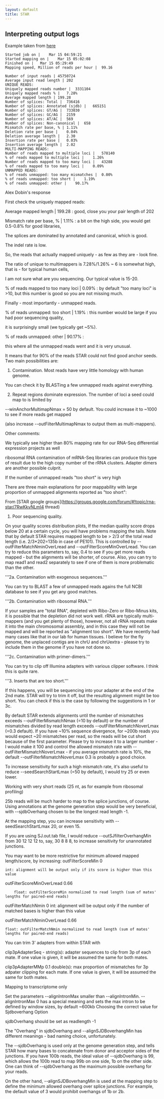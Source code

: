 ```yaml
---
layout: default
title: STAR
---
```


## Interpreting output logs 

Example taken from [here](http://seqanswers.com/forums/showthread.php?t=29769)

	Started job on |	Mar 15 04:59:21
	Started mapping on |	Mar 15 05:02:08
	Finished on |	Mar 15 05:29:49
	Mapping speed, Million of reads per hour |	99.16

	Number of input reads |	45750724
	Average input read length |	202
	UNIQUE READS:
	Uniquely mapped reads number |	3331104
	Uniquely mapped reads % |	7.28%
	Average mapped length |	199.28
	Number of splices: Total |	736416
	Number of splices: Annotated (sjdb) |	665151
	Number of splices: GT/AG |	733030
	Number of splices: GC/AG |	2159
	Number of splices: AT/AC |	569
	Number of splices: Non-canonical |	658
	Mismatch rate per base, % |	1.11%
	Deletion rate per base |	0.04%
	Deletion average length |	2.30
	Insertion rate per base |	0.03%
	Insertion average length |	2.02
	MULTI-MAPPING READS:
	Number of reads mapped to multiple loci |	578140
	% of reads mapped to multiple loci |	1.26%
	Number of reads mapped to too many loci |	43288
	% of reads mapped to too many loci |	0.09%
	UNMAPPED READS:
	% of reads unmapped: too many mismatches |	0.00%
	% of reads unmapped: too short |	1.19%
	% of reads unmapped: other |	90.17%

Alex Dobin's response

First check the uniquely mapped reads:

Average mapped length |	199.28 : good, close you your pair length of 202

Mismatch rate per base, % |	1.11% : a bit on the high side, you would get 0.5-0.8% for good libraries, 

The splices are dominated by annotated and canonical, which is good.

The indel rate is low.

So, the reads that actually mapped uniquely - as few as they are - look fine.

The ratio of unique to multimappers is 7.28%/1.26% ~ 6 is somewhat high, that is - for typical human cells, 

I am not sure what are you sequencing. Our typical value is 15-20.

% of reads mapped to too many loci |	0.09% : by default "too many loci" is >10, but this number is good so you are not missing much.

Finally - most importantly - unmapped reads.

% of reads unmapped: too short |	1.19% : this number would be large if you had poor sequencing quality, 

it is surprisingly small (we typically get ~5%).

% of reads unmapped: other |	90.17% : 

this where all the unmapped reads went and it is very unusual.

It means that for 90% of the reads STAR could not find good anchor seeds. Two main possibilities are:

1. Contamination. Most reads have very little homology with human genome. 

You can check it by BLASTing a few unmapped reads against everything.

2. Repeat regions dominate expression. The number of loci a seed could map to is limited by 

--winAnchorMultimapNmax = 50 by default. You could increase it to ~1000 to see if more reads get mapped

 (also increase --outFilterMultimapNmax to output them as multi-mappers).

Other comments:

We typically see higher than 80% mapping rate for our RNA-Seq differential expression projects as well

ribosomal RNA contamination of mRNA-Seq libraries can produce this type of result due to the high copy number of the rRNA clusters. Adapter dimers are another possible culprit.

If the number of unmapped reads "too short" is very high

There are three main explanations for poor mappability with large proportion of unmapped alignments reported as "too short": 

From [STAR google groups](https://groups.google.com/forum/#!topic/rna-star/7RwKkvNLmI4 thread)

1. Poor sequencing quality.

On your quality scores distribution plots, If the median quality score drops below 20 at a certain cycle, you will have problems mapping the tails.
Note that by default STAR requires mapped length to be > 2/3 of the total read length (i.e. 2/3*202=135b in case of PE101).
This is controlled by --outFilterMatchNminOverLread and --outFilterScoreMinOverLread.
You can try to reduce this parameters to, say, 0.4 to see if you get more reads mapped - but the alignments will be shorter, of course.
Also, you can try to map read1 and read2 separately to see if one of them is more problematic than the other.

'''2a. Contamination with exogenous sequences.'''

You can try to BLAST a few of unmapped reads agains the full NCBI database to see if you get any good matches.

'''2b. Contamination with ribosomal RNA.'''

If your samples are "total RNA", depleted with Ribo-Zero or Ribo-Minus kits, it is possible that the depletion did not work well. rRNA are typically multi-mappers (and you get plenty of those), however, not all rRNA repeats make it into the main chromosomal assembly, and in this case they will not be mapped and will be reported as "alignment too short". We have recently had many cases like that in our lab for human tissues. I believe for the fly genome, the unplaced contigs are in chrU and chrUextra - please try to include them in the genome if you have not done so.

'''2c. Contamination with primer-dimers.'''

You can try to clip off Illumina adapters with various clipper software. I think this is quite rare.

'''3. Inserts that are too short.'''

If this happens, you will be sequencing into your adapter at the end of the 2nd mate. STAR will try to trim it off, but  the resulting alignment might be too short.
You can check if this is the case by following the suggestions in 1 or 3c.

By default STAR extends alignments until the number of mismatches exceeds --outFilterMismatchNmax (=10 by default) or the number of mismatches divided by read length exceeds --outFilterMismatchNoverLmax (=0.3 default). If you have ~10% sequence divergence, for ~200b reads you would expect ~20 mismatches per read, so the reads will be cut short because of the first parameter. Please try to increase it to a larger number - I would make it 100 and control the allowed mismatch rate with  --outFilterMismatchNoverLmax - if you average mismatch rate is 10%, the default --outFilterMismatchNoverLmax 0.3 is probably a good choice.

To increase sensitivity for such a high mismatch rate, it's also useful to reduce --seedSearchStartLmax (=50 by default), I would try 25 or even lower.

Working with very short reads (25 nt, as for example from ribosomal profiling)

25b reads will be much harder to map to the splice junctions, of course. Using annotations at the genome generation step would be very beneficial, with --sjdbOverhang chosen to be the longest read length -1.

At the mapping step, you can increase sensitivity with --seedSearchStartLmax 20, or even 15.

If you are using SJ.out.tab file, I would reduce --outSJfilterOverhangMin from 30 12 12 12 to, say, 30  8 8 8, to increase sensitivity for unannotated junctions.

You may want to be more restrictive for minimum allowed mapped length/score, by increasing:
outFilterScoreMin               0

    int: alignment will be output only if its score is higher than this value

outFilterScoreMinOverLread      0.66

        float: outFilterScoreMin normalized to read length (sum of mates' lengths for paired-end reads)

outFilterMatchNmin              0
    int: alignment will be output only if the number of matched bases is higher than this value

outFilterMatchNminOverLread     0.66

    float: outFilterMatchNmin normalized to read length (sum of mates' lengths for paired-end reads)

You can trim 3' adapters from within  STAR with

clip3pAdapterSeq            -
    string(s): adapter sequences to clip from 3p of each mate.  If one value is given, it will be assumed the same for both mates.

clip3pAdapterMMp            0.1
    double(s): max proportion of mismatches for 3p adpater clipping for each mate.  If one value is given, it will be assumed the same for both mates.

Mapping to transcriptome only

Set the parameters
--alignIntronMax smaller than --alignIntronMin.
--alignIntronMax 0 has a special meaning and sets the max intron to be defined by window sizes, by default ~600kb
Choosing the correct value for Sjdboverhang Option

sjdbOverhang should be set as readlength -1


The "Overhang" in sjdbOverhang and  --alignSJDBoverhangMin has different meanings - bad naming choice, unfortunately.

The --sjdbOverhang is used only at the genome generation step, and tells STAR how many bases to concatenate from donor and acceptor sides of the junctions. If you have 100b reads, the ideal value of --sjdbOverhang is 99, which allows the 100b read to map 99b on one side, 1b on the other side. One can think of --sjdbOverhang as the maximum possible overhang for your reads.

On the other hand, --alignSJDBoverhangMin is used at the mapping step to define the minimum allowed overhang over splice junctions. For example, the default value of 3 would prohibit overhangs of 1b or 2b.


